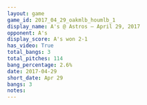 ```yaml
---
layout: game
game_id: 2017_04_29_oakmlb_houmlb_1
display_name: A's @ Astros – April 29, 2017
opponent: A's
display_score: A's won 2-1
has_video: True
total_bangs: 3
total_pitches: 114
bang_percentage: 2.6%
date: 2017-04-29
short_date: Apr 29
bangs: 3
notes: 
---
```

